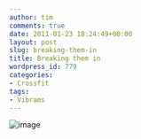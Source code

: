 ```yaml
---
author: tim
comments: true
date: 2011-01-23 18:24:49+00:00
layout: post
slug: breaking-them-in
title: Breaking them in
wordpress_id: 779
categories:
- Crossfit
tags:
- Vibrams
---
```


![image](http://timbroder.com/wp-content/uploads/2011/01/wpid-IMAG0003.jpg)
